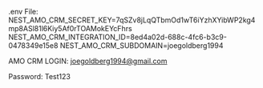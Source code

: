 .env File:
NEST_AMO_CRM_SECRET_KEY=7qSZv8jLqQTbmOd1wT6iYzhXYibWP2kg4mp8ASl81l6Kiy5Af0rTOAMokEYcFhrs
NEST_AMO_CRM_INTEGRATION_ID=8ed4a02d-688c-4fc6-b3c9-0478349e15e8
NEST_AMO_CRM_SUBDOMAIN=joegoldberg1994

AMO CRM LOGIN:
joegoldberg1994@gmail.com

Password:
Test123
